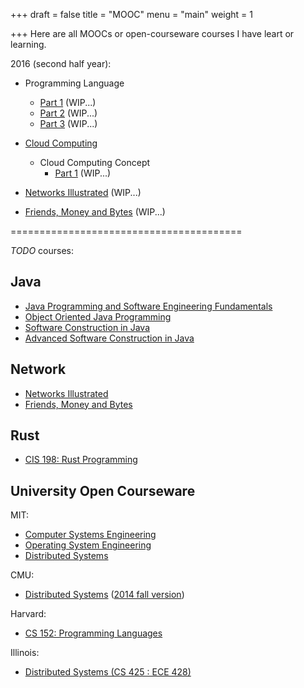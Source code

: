 +++
draft = false
title = "MOOC"
menu = "main"
weight = 1

+++
Here are all MOOCs or open-courseware courses I have leart or learning.

2016 (second half year):

- Programming Language
    - [Part 1][COURSERA-PL-P1] (WIP...)
    - [Part 2][COURSERA-PL-P2] (WIP...)
    - [Part 3][COURSERA-PL-P3] (WIP...)
- [Cloud Computing][cc]
    - Cloud Computing Concept
        - [Part 1][cc-p1] (WIP...)

- [Networks Illustrated][ni] (WIP...)
- [Friends, Money and Bytes][fmb] (WIP...)

========================================

*TODO* courses:

## Java

- [Java Programming and Software Engineering Fundamentals][jp]
- [Object Oriented Java Programming][oojp]
- [Software Construction in Java][sc-java]
- [Advanced Software Construction in Java][asc-java]

## Network

- [Networks Illustrated][ni]
- [Friends, Money and Bytes][fmb]

## Rust

- [CIS 198: Rust Programming][rp]

## University Open Courseware

MIT:

- [Computer Systems Engineering][MIT-6.033]
- [Operating System Engineering][MIT-6.828]
- [Distributed Systems][MIT-6.824]

CMU:

- [Distributed Systems][CMU-15-440] ([2014 fall version][CMU-15-440-2014-fall])

Harvard:

- [CS 152: Programming Languages][cs152-pl-16sp]

Illinois:

- [Distributed Systems (CS 425 : ECE 428)][ds-cs425-ece-428]

[COURSERA-PL-P1]: https://www.coursera.org/learn/programming-languages/home/welcome
[COURSERA-PL-P2]: https://www.coursera.org/learn/programming-languages-part-b/home/welcome
[COURSERA-PL-P3]: https://www.coursera.org/learn/programming-languages-part-c/home/welcome

[MIT-6.828]: https://pdos.csail.mit.edu/6.828/2016/index.html
[MIT-6.824]: https://pdos.csail.mit.edu/6.824/
[MIT-6.033]: http://web.mit.edu/6.033/www/

[CMU-15-440]: http://www.cs.cmu.edu/~srini/15-440/index.html
[CMU-15-440-2014-fall]: https://www.cs.cmu.edu/~dga/15-440/S14/index.html

[cc]: https://www.coursera.org/specializations/cloud-computing
[cc-p1]: https://www.coursera.org/learn/cloud-computing/home/welcome
[jp]: https://www.coursera.org/specializations/java-programming
[oojp]: https://www.coursera.org/specializations/java-object-oriented
[cs152-pl-16sp]: http://www.seas.harvard.edu/courses/cs152/2016sp/
[ds-cs425-ece-428]: https://courses.engr.illinois.edu/cs425/fa2016/index.html
[ni]: https://www.coursera.org/learn/networks-illustrated/home/welcome
[fmb]: https://www.coursera.org/learn/friends-money-bytes/home/welcome
[sc-java]: https://www.edx.org/course/software-construction-java-mitx-6-005-1x#!
[asc-java]: https://www.edx.org/course/advanced-software-construction-java-mitx-6-005-2x#!
[rp]: http://cis198-2016s.github.io/ 
